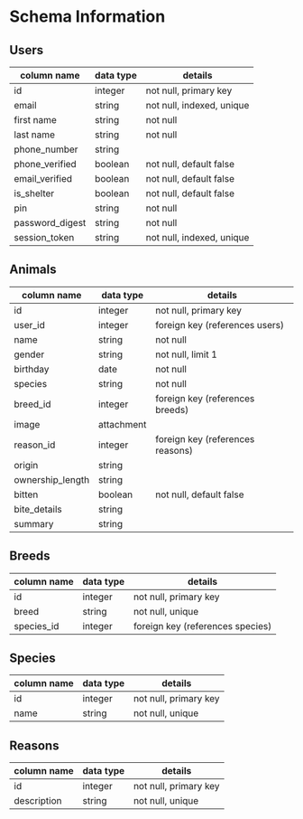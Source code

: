 # Schema Information

## Users
column name     |  data type     |  details
----------------|----------------|-----------------------
id              | integer        | not null, primary key
email           | string         | not null, indexed, unique
first name      | string         | not null
last name       | string         | not null
phone_number    | string         |
phone_verified  | boolean        | not null, default false
email_verified  | boolean        | not null, default false
is_shelter      | boolean        | not null, default false
pin             | string         | not null
password_digest | string         | not null
session_token   | string         | not null, indexed, unique

## Animals
column name     |  data type     |  details
----------------|----------------|-----------------------
id              | integer        | not null, primary key
user_id         | integer        | foreign key (references users)
name            | string         | not null
gender          | string         | not null, limit 1
birthday        | date           | not null
species         | string         | not null
breed_id        | integer        | foreign key (references breeds)
image           | attachment     |
reason_id       | integer        | foreign key (references reasons)
origin          | string         |
ownership_length| string         |
bitten          | boolean        | not null, default false
bite_details    | string         |
summary         | string         |

## Breeds
column name     |  data type     |  details
----------------|----------------|-----------------------
id              | integer        | not null, primary key
breed           | string         | not null, unique
species_id      | integer        | foreign key (references species)

## Species
column name     |  data type     |  details
----------------|----------------|-----------------------
id              | integer        | not null, primary key
name            | string         | not null, unique

## Reasons
column name     |  data type     |  details
----------------|----------------|-----------------------
id              | integer        | not null, primary key
description     | string         | not null, unique
